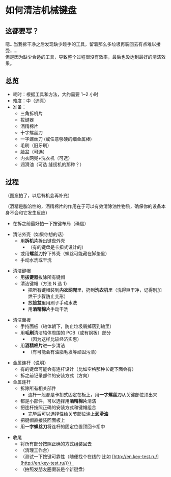 # 如何清洁机械键盘

## 这都要写？

嗯…当我拆干净之后发现缺少趁手的工具，留着那么多垃圾再装回去有点难以接受……  
但是因为缺少合适的工具，导致整个过程很没有效率，最后也没达到最好的清洁效果。

## 总览

- 耗时：根据工具和方法，大约需要 1~2 小时
- 难度：中（迫真）
- 准备：
  - 三角拆机片
  - 拔键器
  - 酒精棉片
  - 十字螺丝刀
  - 一字螺丝刀 (或任意够硬的细金属棒)
  - 毛刷（旧牙刷）
  - 脸盆（可选）
  - 内衣网兜+洗衣机（可选）
  - 润滑油（可选 缝纫机的那种？）

## 过程

（图忘拍了，以后有机会再补充）

（酒精是脂溶性的，酒精棉片的作用在于可以有效清除油性物质，确保你的设备本身不会和它发生反应）

- 在拆之前最好拍一下按键布局（确信）

* 清洁外壳（如果你想的话）
  - 用**拆机片**拆出键盘外壳
    - （有的键盘是卡扣式设计的）
  - 或用**螺丝刀**拧下外壳（螺丝可能藏在脚垫里）
  - 手动水洗或干洗

- 清洁键帽
  - 用**拔键器**拔除所有键帽
  - 清洁键帽（方法 N 选 1）
    - 把所有键帽装到**内衣网兜**里，扔到**洗衣机**里（洗得巨干净，记得别加烘干步骤防止变形）
    - 放**脸盆**里用刷子手动水洗
    - 用**酒精棉片**手动干洗

* 清洁面板
  - 手持面板（轴体朝下，防止垃圾屑掉落到轴里）
  - 用**毛刷**清洁轴体周围的 PCB（或有钢板）部分
    - （因为这样比较经济实惠）
  - 用**酒精棉片**进一步清洁
    - （有可能会有油脂毛发等顽固污渍）

- 金属连杆（说明）
  - 有的键盘可能会有连杆设计（比如空格那种长键下面会有）
  - 拆之前记录部件的安装方式（方向）
- 金属连杆
  - 拆除所有相关部件
    - 连杆一般都是卡扣式固定在板上，用**一字螺丝刀**从关键部位顶出来
  - 都是小部件，可以选择用**酒精棉片**清洁
  - 把连杆按照正确的安装方式和键帽组合
    - 完毕后可以选择性给关节部位涂上**润滑油**
  - 把键帽直接装回面板上
  - 用**一字螺丝刀**将连杆的固定位置顶回卡扣中

* 收尾
  - 将所有部分按照正确的方式组装回去
  - （清理工作台）
  - （测试一下按键可靠性（随便找个在线的 比如 [http://en.key-test.ru/](http://en.key-test.ru/)））
  - （拍照发朋友圈假装是个新键盘）
